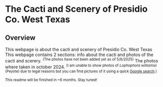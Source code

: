 # The Cacti and Scenery of Presidio Co. West Texas
## Overview
This webpage is about the cacti and scenery of Presidio Co. West Texas
This webpage contains 2 sections: info about the cacti and photos of the cacti and scerery. <sup>(The photos have not been added yet as of 5/6/2025)</sup>
The photos where taken in october 2024. <sup>(I am unable to show photos of *Lophophora williamsii* (Peyote) due to legal reasons but you can find pictures of it using a quick <a target="_blank" href="https://www.google.com/search?gs_ssp=eJzj4tDP1Tcws0iyMGD0Es3JL8gAoaJEhfLMnJzMxNzizEwAqcYLNg&q=lophophora+williamsii&rlz=1C1GCEU_enUS1160US1160&oq=lop&gs_lcrp=EgZjaHJvbWUqDAgBEC4YJxiABBiKBTIZCAAQRRg5GEMYRhiDARj5ARixAxiABBiKBTIMCAEQLhgnGIAEGIoFMg8IAhAAGEMYyQMYgAQYigUyDAgDEAAYQxiABBiKBTIZCAQQLhiDARivARjHARiSAxixAxiABBiOBTIKCAUQABixAxiABDINCAYQABiSAxiABBiKBTIHCAcQABiPAjIHCAgQABiPAjIHCAkQABiPAtIBCTM4MzJqMGoxNagCCLACAfEF06ec3qrmlPw&sourceid=chrome&ie=UTF-8">Google search</a>.)</sup>

<sub>This readme will be finished in ~6 months. Stay tuned!</sub>
